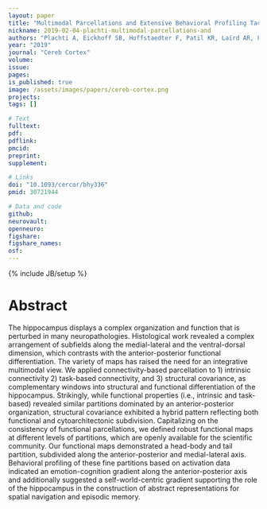 ```yaml
---
layout: paper
title: "Multimodal Parcellations and Extensive Behavioral Profiling Tackling the Hippocampus Gradient."
nickname: 2019-02-04-plachti-multimodal-parcellations-and
authors: "Plachti A, Eickhoff SB, Hoffstaedter F, Patil KR, Laird AR, Fox PT, Amunts K, Genon S"
year: "2019"
journal: "Cereb Cortex"
volume:
issue:
pages:
is_published: true
image: /assets/images/papers/cereb-cortex.png
projects:
tags: []

# Text
fulltext:
pdf:
pdflink:
pmcid:
preprint:
supplement:

# Links
doi: "10.1093/cercor/bhy336"
pmid: 30721944

# Data and code
github:
neurovault:
openneuro:
figshare:
figshare_names:
osf:
---
```

{% include JB/setup %}

# Abstract

The hippocampus displays a complex organization and function that is perturbed in many neuropathologies. Histological work revealed a complex arrangement of subfields along the medial-lateral and the ventral-dorsal dimension, which contrasts with the anterior-posterior functional differentiation. The variety of maps has raised the need for an integrative multimodal view. We applied connectivity-based parcellation to 1) intrinsic connectivity 2) task-based connectivity, and 3) structural covariance, as complementary windows into structural and functional differentiation of the hippocampus. Strikingly, while functional properties (i.e., intrinsic and task-based) revealed similar partitions dominated by an anterior-posterior organization, structural covariance exhibited a hybrid pattern reflecting both functional and cytoarchitectonic subdivision. Capitalizing on the consistency of functional parcellations, we defined robust functional maps at different levels of partitions, which are openly available for the scientific community. Our functional maps demonstrated a head-body and tail partition, subdivided along the anterior-posterior and medial-lateral axis. Behavioral profiling of these fine partitions based on activation data indicated an emotion-cognition gradient along the anterior-posterior axis and additionally suggested a self-world-centric gradient supporting the role of the hippocampus in the construction of abstract representations for spatial navigation and episodic memory.
